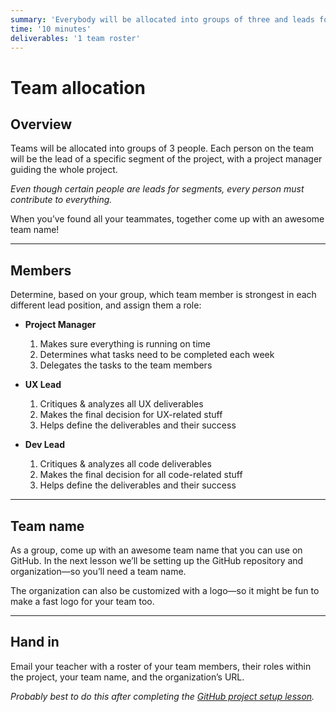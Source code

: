 ```yaml
---
summary: 'Everybody will be allocated into groups of three and leads for each primary segment will be determined.'
time: '10 minutes'
deliverables: '1 team roster'
---
```


# Team allocation

## Overview

Teams will be allocated into groups of 3 people. Each person on the team will be the lead of a specific segment of the project, with a project manager guiding the whole project.

*Even though certain people are leads for segments, every person must contribute to everything.*

When you’ve found all your teammates, together come up with an awesome team name!

---

## Members

Determine, based on your group, which team member is strongest in each different lead position, and assign them a role:

- **Project Manager**
  1. Makes sure everything is running on time
  2. Determines what tasks need to be completed each week
  3. Delegates the tasks to the team members

- **UX Lead**
  1. Critiques & analyzes all UX deliverables
  2. Makes the final decision for UX-related stuff
  3. Helps define the deliverables and their success

- **Dev Lead**
  1. Critiques & analyzes all code deliverables
  2. Makes the final decision for all code-related stuff
  3. Helps define the deliverables and their success

---

## Team name

As a group, come up with an awesome team name that you can use on GitHub. In the next lesson we’ll be setting up the GitHub repository and organization—so you’ll need a team name.

The organization can also be customized with a logo—so it might be fun to make a fast logo for your team too.

---

## Hand in

Email your teacher with a roster of your team members, their roles within the project, your team name, and the organization’s URL.

*Probably best to do this after completing the [GitHub project setup lesson](https://learn-the-web.algonquindesign.ca/courses/web-dev-6/github-project-setup/).*
